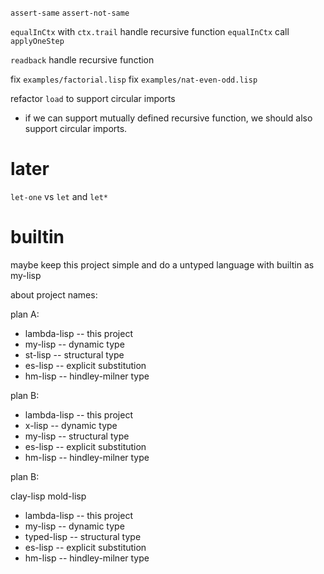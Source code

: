 `assert-same`
`assert-not-same`

`equalInCtx` with `ctx.trail` handle recursive function
`equalInCtx` call `applyOneStep`

`readback` handle recursive function

fix `examples/factorial.lisp`
fix `examples/nat-even-odd.lisp`

refactor `load` to support circular imports

- if we can support mutually defined recursive function,
  we should also support circular imports.

# later

`let-one` vs `let` and `let*`

# builtin

maybe keep this project simple
and do a untyped language with builtin as my-lisp

about project names:

plan A:

- lambda-lisp -- this project
- my-lisp -- dynamic type
- st-lisp -- structural type
- es-lisp -- explicit substitution
- hm-lisp -- hindley-milner type

plan B:

- lambda-lisp -- this project
- x-lisp -- dynamic type
- my-lisp -- structural type
- es-lisp -- explicit substitution
- hm-lisp -- hindley-milner type

plan B:

clay-lisp
mold-lisp

- lambda-lisp -- this project
- my-lisp -- dynamic type
- typed-lisp -- structural type
- es-lisp -- explicit substitution
- hm-lisp -- hindley-milner type
